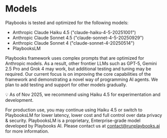 # Models

Playbooks is tested and optimized for the following models:

- Anthropic Claude Haiku 4.5 ("claude-haiku-4-5-20251001")
- Anthropic Claude Sonnet 4.5 ("claude-sonnet-4-5-20250929")
- Anthropic Claude Sonnet 4 ("claude-sonnet-4-20250514")
- PlaybooksLM

Playbooks framework uses complex prompts that are optimized for Anthropic models. As a result, other frontier LLMs such as GPT-5, Gemini 2.5 Pro and Grok 4 may work, but additional testing and tuning may be required. Our current focus is on improving the core capabilities of the framework and demonstrating a novel way of programming AI agents. We plan to add testing and support for other models gradually. 

:bulb: As of Nov 2025, we recommend using Haiku 4.5 for experimentation and development.

For production use, you may continue using Haiku 4.5 or switch to PlaybooksLM for lower latency, lower cost and full control over data privacy & security. PlaybooksLM is a proprietary, Enterprise-grade model developed by Playbooks AI. Please contact us at [contact@runplaybooks.ai](mailto:contact@runplaybooks.ai) for more information.
